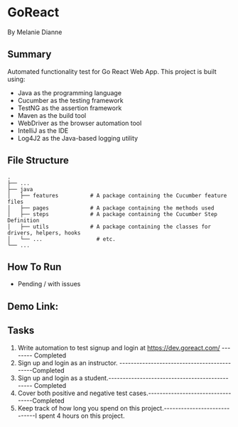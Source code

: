 # GoReact
By Melanie Dianne

## Summary
Automated functionality test for Go React Web App. This project is built using: 

* Java as the programming language
* Cucumber as the testing framework
* TestNG as the assertion framework
* Maven as the build tool
* WebDriver as the browser automation tool
* IntelliJ as the IDE
* Log4J2 as the Java-based logging utility

## File Structure

    .
    ├── ...
    ├── java                    
    │   ├── features          # A package containing the Cucumber feature files
    │   ├── pages             # A package containing the methods used 
    │   ├── steps             # A package containing the Cucumber Step Definition
    │   ├── utils             # A package containing the classes for drivers, helpers, hooks
    │   └── ...                 # etc.
    └── ...


    
## How To Run

- Pending / with issues

## Demo Link: 


## Tasks

1. Write automation to test signup and login at https://dev.goreact.com/ -------- Completed
2. Sign up and login as an instructor. --------------------------------------------Completed 
3. Sign up and login as a student.----------------------------------------------- Completed
4. Cover both positive and negative test cases.----------------------------------Completed
5. Keep track of how long you spend on this project.-----------------------------I spent 4 hours on this project. 
